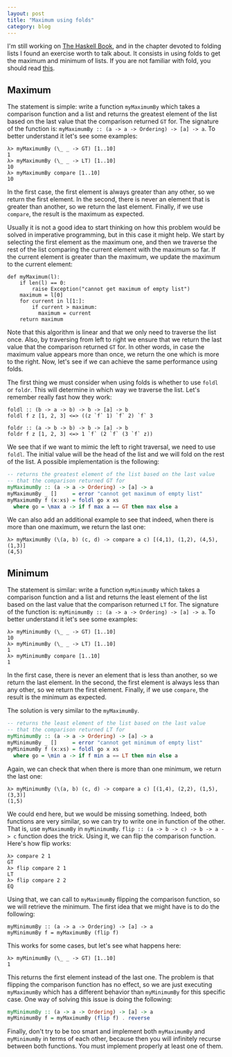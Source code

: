 ```yaml
---
layout: post
title: "Maximum using folds"
category: blog
---
```


I'm still working on [The Haskell Book](http://haskellbook.com/), and in the chapter devoted to folding lists I found an exercise worth to talk about. It consists in using folds to get the maximum and minimum of lists. If you are not familiar with fold, you should read [this](https://wiki.haskell.org/Fold).

## Maximum

The statement is simple: write a function `myMaximumBy` which takes a comparison function and a list and returns the greatest element of the list based on the last value that the comparison returned `GT` for. The signature of the function is: `myMaximumBy :: (a -> a -> Ordering) -> [a] -> a`. To better understand it let's see some examples:

```
λ> myMaximumBy (\_ _ -> GT) [1..10]
1
λ> myMaximumBy (\_ _ -> LT) [1..10]
10
λ> myMaximumBy compare [1..10]
10
```

In the first case, the first element is always greater than any other, so we return the first element. In the second, there is never an element that is greater than another, so we return the last element. Finally, if we use `compare`, the result is the maximum as expected.

Usually it is not a good idea to start thinking on how this problem would be solved in imperative programming, but in this case it might help. We start by selecting the first element as the maximum one, and then we traverse the rest of the list comparing the current element with the maximum so far. If the current element is greater than the maximum, we update the maximum to the current element:

```
def myMaximum(l):
    if len(l) == 0:
        raise Exception("cannot get maximum of empty list")
    maximum = l[0]
    for current in l[1:]:
        if current > maximum:
          maximum = current
    return maximum
```

Note that this algorithm is linear and that we only need to traverse the list once. Also, by traversing from left to right we ensure that we return the last value that the comparison returned `GT` for. In other words, in case the maximum value appears more than once, we return the one which is more to the right. Now, let's see if we can achieve the same performance using folds.

The first thing we must consider when using folds is whether to use `foldl` or `foldr`. This will determine in which way we traverse the list. Let's remember really fast how they work:

```
foldl :: (b -> a -> b) -> b -> [a] -> b
foldl f z [1, 2, 3] <=> ((z `f` 1) `f` 2) `f` 3

foldr :: (a -> b -> b) -> b -> [a] -> b
foldr f z [1, 2, 3] <=> 1 `f` (2 `f` (3 `f` z))
```

We see that if we want to mimic the left to right traversal, we need to use `foldl`. The initial value will be the head of the list and we will fold on the rest of the list. A possible implementation is the following:

```haskell
-- returns the greatest element of the list based on the last value
-- that the comparison returned GT for
myMaximumBy :: (a -> a -> Ordering) -> [a] -> a
myMaximumBy _ []     = error "cannot get maximum of empty list"
myMaximumBy f (x:xs) = foldl go x xs
  where go = \max a -> if f max a == GT then max else a
```

We can also add an additional example to see that indeed, when there is more than one maximum, we return the last one:

```
λ> myMaximumBy (\(a, b) (c, d) -> compare a c) [(4,1), (1,2), (4,5), (1,3)]
(4,5)
```

## Minimum

The statement is similar: write a function `myMinimumBy` which takes a comparison function and a list and returns the least element of the list based on the last value that the comparison returned `LT` for. The signature of the function is: `myMinimumBy :: (a -> a -> Ordering) -> [a] -> a`. To better understand it let's see some examples:

```
λ> myMinimumBy (\_ _ -> GT) [1..10]
10
λ> myMinimumBy (\_ _ -> LT) [1..10]
1
λ> myMinimumBy compare [1..10]
1
```

In the first case, there is never an element that is less than another, so we return the last element. In the second, the first element is always less than any other, so we return the first element. Finally, if we use `compare`, the result is the minimum as expected.

The solution is very similar to the `myMaximumBy`.

```haskell
-- returns the least element of the list based on the last value
-- that the comparison returned LT for
myMinimumBy :: (a -> a -> Ordering) -> [a] -> a
myMinimumBy _ []     = error "cannot get minimum of empty list"
myMinimumBy f (x:xs) = foldl go x xs
  where go = \min a -> if f min a == LT then min else a
```

Again, we can check that when there is more than one minimum, we return the last one:

```
λ> myMinimumBy (\(a, b) (c, d) -> compare a c) [(1,4), (2,2), (1,5), (3,3)]
(1,5)
```

We could end here, but we would be missing something. Indeed, both functions are very similar, so we can try to write one in function of the other. That is, use `myMaximumBy` in `myMinimumBy`. `flip :: (a -> b -> c) -> b -> a -> c` function does the trick. Using it, we can flip the comparison function. Here's how flip works:

```
λ> compare 2 1
GT
λ> flip compare 2 1
LT
λ> flip compare 2 2
EQ
```

Using that, we can call to `myMaximumBy` flipping the comparison function, so we will retrieve the minimum. The first idea that we might have is to do the following:

```
myMinimumBy :: (a -> a -> Ordering) -> [a] -> a
myMinimumBy f = myMaximumBy (flip f)
```

This works for some cases, but let's see what happens here:

```
λ> myMinimumBy (\_ _ -> GT) [1..10]
1
```

This returns the first element instead of the last one. The problem is that flipping the comparison function has no effect, so we are just executing `myMaximumBy` which has a different behavior than `myMinimumBy` for this specific case. One way of solving this issue is doing the following:

```haskell
myMinimumBy :: (a -> a -> Ordering) -> [a] -> a
myMinimumBy f = myMaximumBy (flip f) . reverse
```

Finally, don't try to be too smart and implement both `myMaximumBy` and `myMinimumBy` in terms of each other, because then you will infinitely recurse between both functions. You must implement properly at least one of them.

